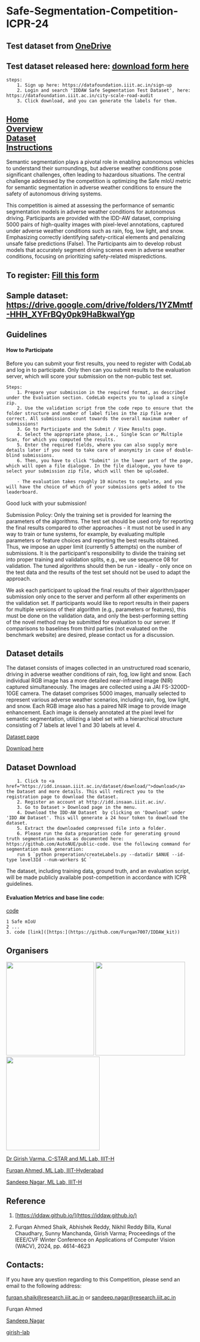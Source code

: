 
# Safe-Segmentation-Competition-ICPR-24
## Test dataset from [OneDrive](https://iiitaphyd-my.sharepoint.com/:u:/g/personal/sandeep_nagar_research_iiit_ac_in/Ef7Qu783hx9ItwJN-5Cd_HYBGWmwdzyQ5onzQFLpbp-pcQ?e=d4j7XS)
## Test dataset released here: [download form here](https://datafoundation.iiit.ac.in/city-scale-road-audit)
    steps: 
        1. Sign up here: https://datafoundation.iiit.ac.in/sign-up
        2. Login and search 'IDDAW Safe Segmentation Test Dataset', here: https://datafoundation.iiit.ac.in/city-scale-road-audit
        3. Click download, and you can generate the labels for them.
        
## <a  href="https://girish-lab.github.io//">Home</a> <br> <a  href="https://girish-lab.github.io/Safe-Segmentation-Competition-ICPR-24/">Overview</a> <br> <a href="https://iddaw.github.io/">Dataset</a> <br> <a href="https://girish-lab.github.io/Safe-Segmentation-Competition-ICPR-24/">Instructions </a> 

Semantic segmentation plays a pivotal role in enabling autonomous vehicles to understand their surroundings, but adverse weather conditions pose significant challenges, often leading to hazardous situations. The central challenge addressed by the competition is optimizing the Safe mIoU metric for semantic segmentation in adverse weather conditions to ensure the safety of autonomous driving systems.

This competition is aimed at assessing the performance of semantic segmentation models in adverse weather conditions for autonomous driving. Participants are provided with the IDD-AW dataset, comprising 5000 pairs of high-quality images with pixel-level annotations, captured under adverse weather conditions such as rain, fog, low light, and snow. Emphasizing correctly identifying safety-critical elements and penalizing unsafe false predictions (False). The Participants aim to develop robust models that accurately segment driving scenes even in adverse weather conditions, focusing on prioritizing safety-related mispredictions.

## To register: [Fill this form](https://forms.office.com/r/61Xu4QDTQK)

## Sample dataset: https://drive.google.com/drive/folders/1YZMmtf-HHH_XYFrBQy0pk9HaBkwalYgp



## Guidelines 

#### How to Participate 

Before you can submit your first results, you need to register with CodaLab and log in to participate. Only then can you submit results to the evaluation server, which will score your submission on the non-public test set. 

    Steps:
        1. Prepare your submission in the required format, as described under the Evaluation section. CodeLab expects you to upload a single zip.
        2. Use the validation script from the code repo to ensure that the folder structure and number of label files in the zip file are correct. All submissions count towards the overall maximum number of submissions!
        3. Go to Participate and the Submit / View Results page.
        4. Select the appropriate phase, i.e., Single Scan or Multiple Scan, for which you computed the results.
        5. Enter the required fields, where you can also supply more details later if you need to take care of anonymity in case of double-blind submissions.
        6. Then, you have to click "Submit" in the lower part of the page, which will open a file dialogue. In the file dialogue, you have to select your submission zip file, which will then be uploaded.
        
        - The evaluation takes roughly 10 minutes to complete, and you will have the choice of which of your submissions gets added to the leaderboard.

Good luck with your submission!

Submission Policy: Only the training set is provided for learning the parameters of the algorithms. The test set should be used only for reporting the final results compared to other approaches - it must not be used in any way to train or tune systems, for example, by evaluating multiple parameters or feature choices and reporting the best results obtained. Thus, we impose an upper limit (currently 5 attempts) on the number of submissions. It is the participant's responsibility to divide the training set into proper training and validation splits, e.g., we use sequence 08 for validation. The tuned algorithms should then be run - ideally - only once on the test data and the results of the test set should not be used to adapt the approach. 

We ask each participant to upload the final results of their algorithm/paper submission only once to the server and perform all other experiments on the validation set. If participants would like to report results in their papers for multiple versions of their algorithm (e.g., parameters or features), this must be done on the validation data, and only the best-performing setting of the novel method may be submitted for evaluation to our server. If comparisons to baselines from third parties (not evaluated on the benchmark website) are desired, please contact us for a discussion. 



## Dataset details

The dataset consists of images collected in an unstructured road scenario, driving in adverse weather conditions of rain, fog, low light and snow. Each individual RGB image has a more detailed near-infrared image (NIR) captured simultaneously. The images are collected using a JAI FS-3200D-10GE camera.
The dataset comprises 5000 images, manually selected to represent various adverse weather scenarios, including rain, fog, low light, and snow. Each RGB image also has a paired NIR image to provide image enhancement. Each image is densely annotated at the pixel level for semantic segmentation, utilizing a label set with a hierarchical structure consisting of 7 labels at level 1 and 30 labels at level 4.


<a align="center" href="https://iddaw.github.io/"> Dataset page</a>

<a align="center" href="https://idd.insaan.iiit.ac.in/dataset/download/">Download here</a>

## Dataset Download  

        1. Click to <a href="https://idd.insaan.iiit.ac.in/dataset/download/">download</a> the Dataset and more details. This will redirect you to the registration page to download the dataset.
        2. Register an account at http://idd.insaan.iiit.ac.in/.
        3. Go to Dataset > Download page in the menu.
        4. Download the IDD-AW Dataset  by clicking on 'Download' under 'IDD AW Dataset'. This will generate a 24 hour token to download the dataset.
        5. Extract the downloaded compressed file into a folder.
        6. Please run the data preparation code for generating ground truth segmentation masks as documented here: https://github.com/AutoNUE/public-code. Use the following command for segmentation mask generation:
        run $ `python preperation/createLabels.py --datadir $ANUE --id-type level3Id --num-workers $C `


The dataset, including training data, ground truth, and an evaluation script, will be made publicly available post-competition in accordance with ICPR guidelines.

#### Evaluation Metrics and base line code: 

[code](https://github.com/Furqan7007/IDDAW_kit)

    1 Safe mIoU
    2 ...
    3. code [link]([https:](https://github.com/Furqan7007/IDDAW_kit))




## Organisers 

<img src="https://www.iiit.ac.in/files/iiit/GirishVerma.jpg" width="235" height="250"> <img src="https://girish-lab.github.io/group/furqanshaik/pic.jpg" width="240" height="250"> <img src="https://girish-lab.github.io/group/sandeepnagar/pic.jpg" width="250" height="250">


<a href="https://girishvarma.in/"> Dr Girish Varma, C-STAR and ML Lab, IIIT-H</a>              

<a href="https://scholar.google.com/citations?user=rzHNVVgAAAAJ&hl=en&oi=ao"> Furqan Ahmed, ML Lab, IIIT-Hyderabad </a>  

<a href="https://researchweb.iiit.ac.in/~sandeep.nagar/"> Sandeep Nagar, ML Lab, IIIT-H </a>



## Reference 

1. [https://iddaw.github.io/](https://iddaw.github.io/)

2. Furqan Ahmed Shaik, Abhishek Reddy, Nikhil Reddy Billa, Kunal Chaudhary, Sunny Manchanda, Girish Varma; Proceedings of the IEEE/CVF Winter Conference on Applications of Computer Vision (WACV), 2024, pp. 4614-4623
    

## Contacts:

If you have any question regarding to this Competition, please send an email to the following address:

furqan.shaik@research.iiit.ac.in or sandeep.nagar@research.iiit.ac.in

Furqan Ahmed

[Sandeep Nagar](https://twitter.com/NaagarRN)

[girish-lab](https://girishvarma.in/)


